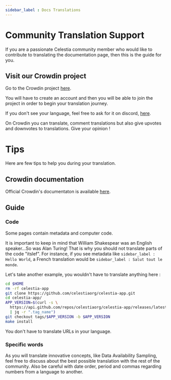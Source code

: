 ```yaml
---
sidebar_label : Docs Translations
---
```


# Community Translation Support

If you are a passionate Celestia community member who would like to contribute
to translating the documentation page, then this is the guide for you.

## Visit our Crowdin project

Go to the Crowdin project [here](https://crowdin.com/project/celestia-docs).

You will have to create an account and then you will be able to join the project
in order to begin your translation journey. 

If you don't see your language, feel free to ask for it on discord, [here](https://discord.gg/celestiacommunity).

On Crowdin you can translate, comment translations but also give upvotes and downvotes to translations.
Give your opinion !

# Tips

Here are few tips to help you during your translation. 

## Crowdin documentation 

Official Crowdin's documentaton is available [here](https://support.crowdin.com/online-editor).

## Guide 

### Code

Some pages contain metadata and computer code.

It is important to keep in mind that William Shakespear was an English speaker...So was Alan Turing! That is why you should not translate parts of the code "itslef". 
For instance, if you see metadata like ```sidebar_label : Hello World```, a French translation would be ```sidebar_label : Salut tout le monde```. 

Let's take another example, you wouldn't have to translate anything here : 
```sh
cd $HOME
rm -rf celestia-app
git clone https://github.com/celestiaorg/celestia-app.git
cd celestia-app/
APP_VERSION=$(curl -s \
  https://api.github.com/repos/celestiaorg/celestia-app/releases/latest \
  | jq -r ".tag_name")
git checkout tags/$APP_VERSION -b $APP_VERSION
make install
```

You don't have to translate URLs in your language. 

### Specific words

As you will translate innovative concepts, like Data Availability Sampling, feel free to discuss about the best possible translation with the rest of the community.
Also be careful with date order, period and commas regarding numbers from a language to another. 
